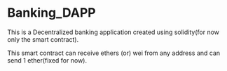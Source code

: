 # Banking_DAPP
This is a Decentralized banking application created using solidity(for now only the smart contract).

This smart contract can receive ethers (or) wei from any address and can send 1 ether(fixed for now).
